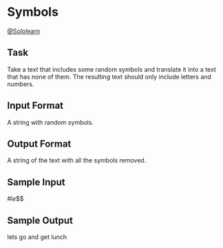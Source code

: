 # Symbols

[@Sololearn](sololearn.com)

## Task

Take a text that includes some random symbols and translate it into a text that has none of them. The resulting text should only include letters and numbers.

## Input Format

A string with random symbols.

## Output Format

A string of the text with all the symbols removed.

## Sample Input

#l$e%ts go @an#d@@g***et #l#unch$$$

## Sample Output

lets go and get lunch
